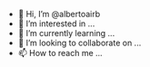 - 👋 Hi, I’m @albertoairb
- 👀 I’m interested in ...
- 🌱 I’m currently learning ...
- 💞️ I’m looking to collaborate on ...
- 📫 How to reach me ...

<!---
albertoairb/albertoairb is a ✨ special ✨ repository because its `README.md` (this file) appears on your GitHub profile.
You can click the Preview link to take a look at your changes.
--->
